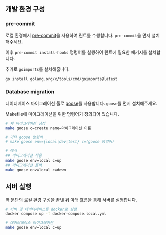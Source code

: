 ## 개발 환경 구성

### pre-commit

로컬 환경에서 [pre-commit](https://pre-commit.com/)을 사용하여 린트를 수행합니다. `pre-commit`을 먼저 설치해주세요.

이후 `pre-commit install-hooks` 명령어를 실행하여 린트에 필요한 패키지를 설치합니다.

추가로 `goimports`를 설치해줍니다.

```bash
go install golang.org/x/tools/cmd/goimports@latest
```

### Database migration

데이터베이스 마이그레이션 툴로 [goose](https://github.com/pressly/goose)를 사용합니다. `goose`를 먼저 설치해주세요.

Makefile에 마이그레이션을 위한 명령어가 정의되어 있습니다.

```bash
# 새 마이그레이션 생성
make goose c=create name=마이그레이션 이름

# 기타 goose 명령어
# make goose env={local|dev|test} c=(goose 명령어)

# 예시
## 마이그레이션 적용
make goose env=local c=up
## 마이그레이션 롤백
make goose env=local c=down
```

## 서버 실행

앞 문단의 로컬 환경 구성을 끝낸 뒤 아래 흐름을 통해 서버를 실행합니다.

```bash
# 서버 및 데이터베이스를 docker로 실행
docker compose up -f docker-compose.local.yml

# 데이터베이스 마이그레이션
make goose env=local c=up
```
